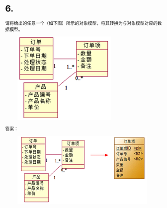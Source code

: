 # 6.

请将给出的任意一个（如下图）所示的对象模型，将其转换为与对象模型对应的数据模型。

<figure><img src="../.gitbook/assets/image (3) (1).png" alt=""><figcaption></figcaption></figure>

答案：

<figure><img src="../.gitbook/assets/image (4) (1).png" alt=""><figcaption></figcaption></figure>
